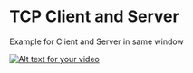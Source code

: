 # TCP Client and Server


Example for Client and Server in same window



[![Alt text for your video](https://img.youtube.com/vi/f7ZKBXH7HBA/0.jpg)](http://www.youtube.com/watch?v=f7ZKBXH7HBA)
